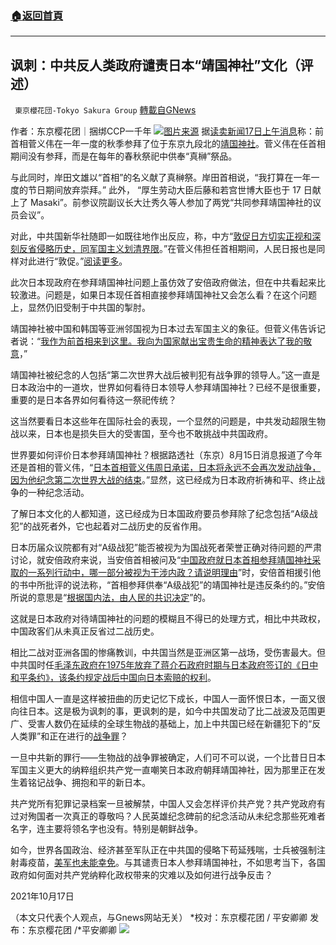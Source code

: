 ###  [:house:返回首頁](https://github.com/ourhimalayas/txt)
---


## 讽刺：中共反人类政府谴责日本“靖国神社”文化（评述）
` 東京櫻花団-Tokyo Sakura Group` [轉載自GNews](https://gnews.org/zh-hans/1599409/)

作者：东京樱花团｜捆绑CCP一千年
![](https://lh3.googleusercontent.com/8GZhfhRcBeOPXBsyM5g3E12Sr9ga_gOZdzYR31hKcOG3MRx8FljbHuVAcgyCOTXFAcYdvTQDkNAydwNQc0kK15F1YhVWS31MjV2IaaU6tw4aYT5EDuezVQmbJrVdBC2BcWD2brTb=s0)[图片来源](https://www.yasukuni.or.jp/)
据[读卖新闻17日上午消息](https://www.yomiuri.co.jp/politics/20211017-OYT1T50071/)称：前首相菅义伟在一年一度的秋季参拜了位于东京九段北的[靖国神社](https://www.yasukuni.or.jp/)。菅义伟在任首相期间没有参拜，而是在每年的春秋祭祀中供奉“真榊”祭品。

与此同时，岸田文雄以“首相”的名义献了真榊祭。岸田首相说，“我打算在一年一度的节日期间放弃崇拜。” 此外， “厚生劳动大臣后藤和若宫世博大臣也于 17 日献上了 Masaki”。前参议院副议长大辻秀久等人参加了两党“共同参拜靖国神社的议员会议”。

对此，中共国新华社随即一如既往地作出反应，称，中方“[敦促日方切实正视和深刻反省侵略历史，同军国主义划清界限](http://www.news.cn/2021-10/17/c_1127966540.htm)。”在菅义伟担任首相期间，人民日报也是同样对此进行“敦促。”[阅读更多](http://www.xinhuanet.com//mrdx/2021-08/16/c_1310129822.htm)。

此次日本现政府在参拜靖国神社问题上虽仿效了安倍政府做法，但在中共看起来比较激进。问题是，如果日本现任首相直接参拜靖国神社又会怎么看？在这个问题上，显然仍旧受制于中共国的掣肘。

靖国神社被中国和韩国等亚洲邻国视为日本过去军国主义的象征。但菅义伟告诉记者说：“[我作为前首相来到这里。我向为国家献出宝贵生命的精神表达了我的敬意](https://mainichi.jp/english/articles/20211017/p2g/00m/0na/002000c)，”

靖国神社被纪念的人包括“第二次世界大战后被判犯有战争罪的领导人。”这一直是日本政治中的一道坎，世界如何看待日本领导人参拜靖国神社？已经不是很重要，重要的是日本各界如何看待这一祭祀传统？

这当然要看日本这些年在国际社会的表现，一个显然的问题是，中共发动超限生物战以来，日本也是损失巨大的受害国，至今也不敢挑战中共国政府。

世界要如何评价日本参拜靖国神社？根据路透社（东京）8月15日消息报道了今年还是首相的菅义伟，“[日本首相菅义伟周日承诺，日本将永远不会再次发动战争，因为他纪念第二次世界大战的结束](https://mainichi.jp/english/articles/20211017/p2g/00m/0na/002000c)。”显然，这已经成为日本政府祈祷和平、终止战争的一种纪念活动。

了解日本文化的人都知道，这已经成为日本国政府要员参拜除了纪念包括“A级战犯”的战死者外，它也起着对二战历史的反省作用。

日本历届众议院都有对“A级战犯”能否被视为为国战死者荣誉正确对待问题的严肃讨论，就安倍政府来说，当安倍首相被问及“[中国政府就日本首相参拜靖国神社采取的一系列行动中，哪一部分被视为干涉内政？请说明理由](https://www.shugiin.go.jp/internet/itdb_shitsumon.nsf/html/shitsumon/a165028.htm)”时，安倍首相援引他的书中所批评的说法称，“首相参拜供奉“A级战犯”的靖国神社是违反条约的。”安倍所说的意思是“[根据国内法，由人民的共识决定](https://www.shugiin.go.jp/internet/itdb_shitsumon.nsf/html/shitsumon/a165028.htm)”的。

这就是日本政府对待靖国神社的问题的模糊且不得已的处理方式，相比中共政权，中国政客们从未真正反省过二战历史。

相比二战对亚洲各国的惨痛教训，中共国当然是亚洲区第一战场，受伤害最大。但中共国时任[毛泽东政府在1975年放弃了蒋介石政府时期与日本政府签订的《日中和平条约》，该条约规定战后中国向日本索赔的权利](https://www.idj.co.jp/?p=881)。

相信中国人一直是这样被扭曲的历史记忆下成长，中国人一面怀恨日本，一面又很向往日本。这是极为讽刺的事，更讽刺的是，如今中共国发动了比二战波及范围更广、受害人数仍在延续的全球生物战的基础上，加上中共国已经在新疆犯下的“反人类罪”和正在进行的[战争罪](https://encyclopedia.ushmm.org/content/ja/article/war-crimes-trials)？

一旦中共新的罪行——生物战的战争罪被确定，人们可不可以说，一个比昔日日本军国主义更大的纳粹组织共产党一直嘲笑日本政府朝拜靖国神社，因为那里正在发生着铭记战争、拥抱和平的新日本。

共产党所有犯罪记录档案一旦被解禁，中国人又会怎样评价共产党？共产党政府有过对殉国者一次真正的尊敬吗？人民英雄纪念碑前的纪念活动从未纪念那些死难者名字，连主要将领名字也没有。特别是朝鲜战争。

如今，世界各国政治、经济甚至军队正在中共国的侵略下苟延残喘，士兵被强制注射毒疫苗，[美军也未能幸免](https://open.163.com/newview/movie/free?pid=AG1PEKUSS&amp;mid=WG1PEKUTO)。与其谴责日本人参拜靖国神社，不如思考当下，各国政府如何面对共产党纳粹化政权带来的灾难以及如何进行战争反击？

2021年10月17日

（本文只代表个人观点，与Gnews网站无关）
*校对：东京樱花团 / 平安卿卿
发布：东京樱花团 /*平安卿卿
![](https://assets.gnews.org/wp-content/uploads/2021/09/image0-1-18.jpg)

